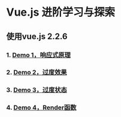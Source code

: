 # Vue.js 进阶学习与探索
## 使用vue.js 2.2.6

### 1. [Demo 1，响应式原理](http://imzhangshirong.github.io/Vue-Advanced/demo1/)
### 2. [Demo 2，过度效果](http://imzhangshirong.github.io/Vue-Advanced/demo2/)
### 3. [Demo 3，过度状态](http://imzhangshirong.github.io/Vue-Advanced/demo3/)
### 4. [Demo 4，Render函数](http://imzhangshirong.github.io/Vue-Advanced/demo4/)
